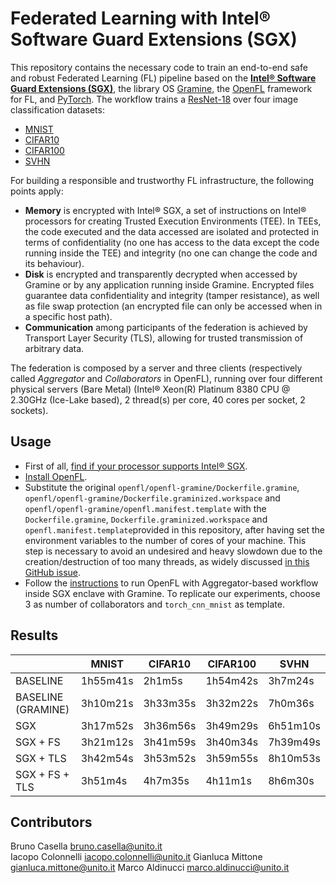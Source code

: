 # Federated Learning with Intel&reg; Software Guard Extensions (SGX)

This repository contains the necessary code to train an end-to-end safe and robust Federated Learning (FL) pipeline based on the [**Intel&reg; Software Guard Extensions (SGX)**](https://www.intel.com/content/www/us/en/architecture-and-technology/software-guard-extensions.html), the library OS [Gramine](https://gramineproject.io/), the [OpenFL](https://openfl.readthedocs.io/en/latest/index.html) framework for FL, and [PyTorch](https://pytorch.org/). The workflow trains a [ResNet-18](https://pytorch.org/vision/main/models/generated/torchvision.models.resnet18.html) over four image classification datasets:
- [MNIST](http://yann.lecun.com/exdb/mnist/)
- [CIFAR10](https://www.cs.toronto.edu/~kriz/cifar.html)
- [CIFAR100](https://www.cs.toronto.edu/~kriz/cifar.html)
- [SVHN](http://ufldl.stanford.edu/housenumbers/)

For building a responsible and trustworthy FL infrastructure, the following points apply:
- **Memory** is encrypted with Intel&reg; SGX, a set of instructions on Intel&reg; processors for creating Trusted Execution Environments (TEE). In TEEs, the code executed and the data accessed are isolated and protected in terms of confidentiality (no one has access to the data except the code running inside the TEE) and integrity (no one can change the code and its behaviour).
- **Disk** is encrypted and transparently decrypted when accessed by Gramine or by any application running inside Gramine. Encrypted files guarantee data confidentiality and integrity (tamper resistance), as well as file swap protection (an encrypted file can only be accessed when in a specific host path).
- **Communication** among participants of the federation is achieved by Transport Layer Security (TLS), allowing for trusted transmission of arbitrary data.

The federation is composed by a server and three clients (respectively called _Aggregator_ and _Collaborators_ in OpenFL), running over four different physical servers (Bare Metal) (Intel&reg; Xeon(R) Platinum 8380 CPU @ 2.30GHz (Ice-Lake based), 2 thread(s) per core, 40 cores per socket, 2 sockets).

## Usage
- First of all, [find if your processor supports Intel&reg; SGX](https://www.intel.com/content/www/us/en/support/articles/000028173/processors.html).
- [Install OpenFL](https://openfl.readthedocs.io/en/latest/install.html).
- Substitute the original `openfl/openfl-gramine/Dockerfile.gramine`, `openfl/openfl-gramine/Dockerfile.graminized.workspace` and `openfl/openfl-gramine/openfl.manifest.template` with the `Dockerfile.gramine`, `Dockerfile.graminized.workspace` and `openfl.manifest.template`provided in this repository, after having set the environment variables to the number of cores of your machine. This step is necessary to avoid an undesired and heavy slowdown due to the creation/destruction of too many threads, as widely discussed [in this GitHub issue](https://github.com/gramineproject/gramine/issues/1253). <!---Moreover, another source of slowdown has been identified in Gramine, which chooses a slow path in resolving the system calls. In a typical centralized Deep Learning scenario, this problem can be solved by compiling Gramine with patched libgomp. However, this solution seems not working in a federated setting. To run experiments with Gramine built with patched libgomp, please use Dockerfile.gramine.libgomp and Dockerfile.graminized.workspace.libgomp (rename and remove .libgomp)-->
- Follow the [instructions](https://github.com/securefederatedai/openfl/blob/develop/openfl-gramine/MANUAL.md) to run OpenFL with Aggregator-based workflow inside SGX enclave with Gramine. To replicate our experiments, choose 3 as number of collaborators and `torch_cnn_mnist` as template. 

## Results
|   | MNIST | CIFAR10 | CIFAR100 | SVHN |
|---|-------|---------|----------|------|
| BASELINE | 1h55m41s | 2h1m5s | 1h54m42s | 3h7m24s |
| BASELINE (GRAMINE)  | 3h10m21s | 3h33m35s | 3h32m22s | 7h0m36s |
| SGX | 3h17m52s | 3h36m56s | 3h49m29s | 6h51m10s |
| SGX + FS | 3h21m12s | 3h41m59s | 3h40m34s | 7h39m49s |
| SGX + TLS| 3h42m54s | 3h53m52s | 3h59m55s | 8h10m53s |
| SGX + FS + TLS| 3h51m4s | 4h7m35s | 4h11m1s | 8h6m30s |

## Contributors
Bruno Casella <bruno.casella@unito.it>  
Iacopo Colonnelli <iacopo.colonnelli@unito.it>
Gianluca Mittone <gianluca.mittone@unito.it>
Marco Aldinucci <marco.aldinucci@unito.it>  